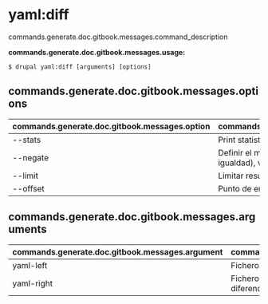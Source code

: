 # yaml:diff
commands.generate.doc.gitbook.messages.command_description

**commands.generate.doc.gitbook.messages.usage:**
```
$ drupal yaml:diff [arguments] [options] 
```

## commands.generate.doc.gitbook.messages.options
commands.generate.doc.gitbook.messages.option | commands.generate.doc.gitbook.messages.details
-------|-------------
--stats | Print statistics about YAML files comparation
--negate | Definir el modo de la comparación (diferencia o igualdad), valores posibles son TRUE/FALSE o 0/1
--limit | Limitar resultados a un número específico
--offset | Punto de empiece del límite

## commands.generate.doc.gitbook.messages.arguments
commands.generate.doc.gitbook.messages.argument | commands.generate.doc.gitbook.messages.details
---------|-------------
yaml-left | Fichero YAML base para comparar
yaml-right | Fichero YAML en el que determinar carencias o diferencias comparado con el archivo base YAML
